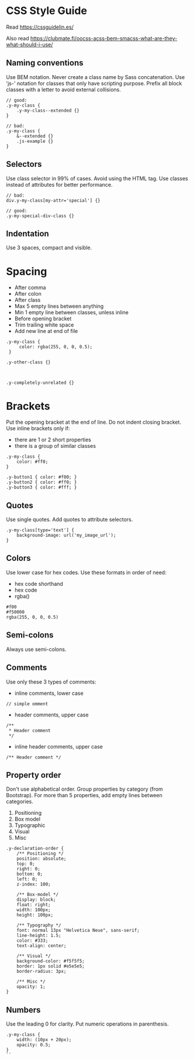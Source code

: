 # CSS Style Guide

Read https://cssguidelin.es/

Also read https://clubmate.fi/oocss-acss-bem-smacss-what-are-they-what-should-i-use/


## Naming conventions
Use BEM notation.
Never create a class name by Sass concatenation.
Use 'js-' notation for classes that only have scripting purpose.
Prefix all block classes with a letter to avoid external collisions.
```
// good:
.y-my-class {
    .y-my-class--extended {}
}

// bad:
.y-my-class {
    &--extended {}
    .js-example {}
}
```


## Selectors
Use class selector in 99% of cases.
Avoid using the HTML tag.
Use classes instead of attributes for better performance.
```
// bad:
div.y-my-class[my-attr='special'] {} 

// good:
.y-my-special-div-class {}
```


## Indentation
Use 3 spaces, compact and visible. 


# Spacing
- After comma
- After colon
- After class
- Max 5 empty lines between anything
- Min 1 empty line between classes, unless inline
- Before opening bracket
- Trim trailing white space
- Add new line at end of file
```
.y-my-class {
     color: rgba(255, 0, 0, 0.5);
 }

.y-other-class {}



.y-completely-unrelated {}

``` 


# Brackets
Put the opening bracket at the end of line.
Do not indent closing bracket.
Use inline brackets only if:
- there are 1 or 2 short properties 
- there is a group of similar classes
```
.y-my-class {
    color: #ff0;
}

.y-button1 { color: #f00; }
.y-button2 { color: #ff0; }
.y-button3 { color: #fff; }
```


## Quotes
Use single quotes.
Add quotes to attribute selectors.
```
.y-my-class[type='text'] {
    background-image: url('my_image_url');
}
```


## Colors
Use lower case for hex codes.
Use these formats in order of need:
- hex code shorthand
- hex code
- rgba()
```
#f00 
#f50000
rgba(255, 0, 0, 0.5)
```


## Semi-colons
Always use semi-colons.


## Comments
Use only these 3 types of comments:
- inline comments, lower case 
```
// simple omment
```
- header comments, upper case
```
/**
 * Header comment
 */
```
- inline header comments, upper case
```
/** Header comment */
```


## Property order
Don't use alphabetical order.
Group properties by category (from Bootstrap).
For more than 5 properties, add empty lines between categories.
1) Positioning
2) Box model
3) Typographic
4) Visual
5) Misc
```
.y-declaration-order {
    /** Positioning */
    position: absolute;
    top: 0;
    right: 0;
    bottom: 0;
    left: 0;
    z-index: 100;
    
    /** Box-model */
    display: block;
    float: right;
    width: 100px;
    height: 100px;
    
    /** Typography */
    font: normal 13px "Helvetica Neue", sans-serif;
    line-height: 1.5;
    color: #333;
    text-align: center;
    
    /** Visual */
    background-color: #f5f5f5;
    border: 1px solid #e5e5e5;
    border-radius: 3px;
    
    /** Misc */
    opacity: 1;
}
```


## Numbers
Use the leading 0 for clarity.
Put numeric operations in parenthesis.
```
.y-my-class {
    width: (10px + 20px);
    opacity: 0.5;
}
``

